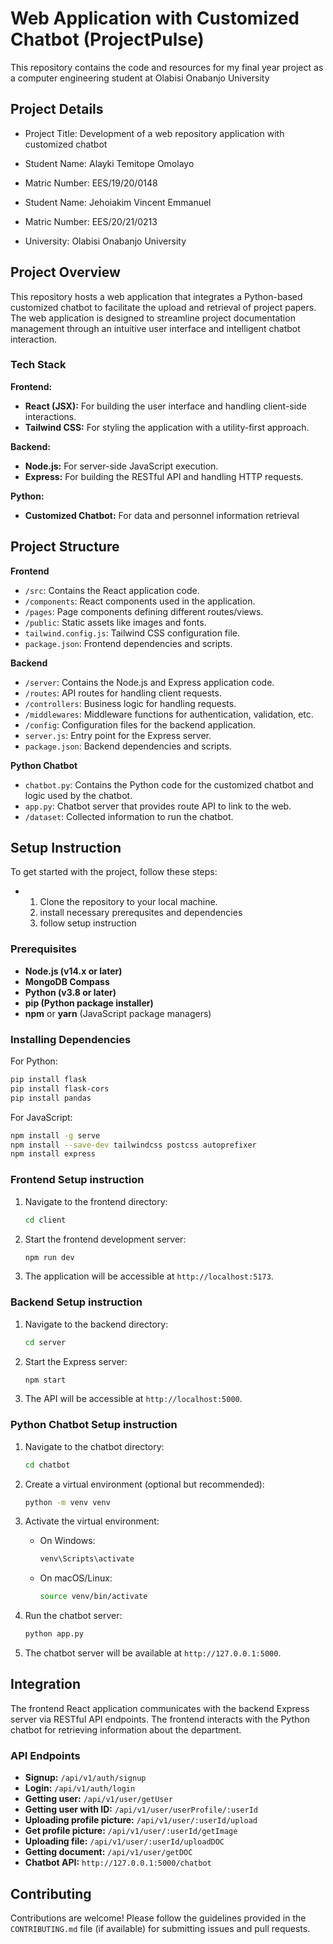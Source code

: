 # Web Application with Customized Chatbot (ProjectPulse)

This repository contains the code and resources for my final year project as a computer engineering student at Olabisi Onabanjo University

## Project Details
- Project Title: Development of a web repository application with customized chatbot
- Student Name: Alayki Temitope Omolayo
- Matric Number: EES/19/20/0148
  
- Student Name: Jehoiakim Vincent Emmanuel
- Matric Number: EES/20/21/0213
- University: Olabisi Onabanjo University


## Project Overview

This repository hosts a web application that integrates a Python-based customized chatbot to facilitate the upload and retrieval of project papers. The web application is designed to streamline project documentation management through an intuitive user interface and intelligent chatbot interaction.

### Tech Stack

**Frontend:**
- **React (JSX):** For building the user interface and handling client-side interactions.
- **Tailwind CSS:** For styling the application with a utility-first approach.

**Backend:**
- **Node.js:** For server-side JavaScript execution.
- **Express:** For building the RESTful API and handling HTTP requests.

**Python:**
- **Customized Chatbot:** For data and personnel information retrieval

## Project Structure

**Frontend**
- `/src`: Contains the React application code.
- `/components`: React components used in the application.
- `/pages`: Page components defining different routes/views.
- `/public`: Static assets like images and fonts.
- `tailwind.config.js`: Tailwind CSS configuration file.
- `package.json`: Frontend dependencies and scripts.

**Backend**
- `/server`: Contains the Node.js and Express application code.
- `/routes`: API routes for handling client requests.
- `/controllers`: Business logic for handling requests.
- `/middlewares`: Middleware functions for authentication, validation, etc.
- `/config`: Configuration files for the backend application.
- `server.js`: Entry point for the Express server.
- `package.json`: Backend dependencies and scripts.

**Python Chatbot**
- `chatbot.py`: Contains the Python code for the customized chatbot and logic used by the chatbot.
- `app.py`: Chatbot server that provides route API to link to the web.
- `/dataset`: Collected information to run the chatbot.

## Setup Instruction
To get started with the project, follow these steps:
- 1. Clone the repository to your local machine.
  2. install necessary prerequsites and dependencies
  3. follow setup instruction 

### Prerequisites

- **Node.js (v14.x or later)**
- **MongoDB Compass**
- **Python (v3.8 or later)**
- **pip (Python package installer)**
- **npm** or **yarn** (JavaScript package managers)

### Installing Dependencies

For Python:
```bash
pip install flask
pip install flask-cors
pip install pandas
```

For JavaScript:
```bash
npm install -g serve
npm install --save-dev tailwindcss postcss autoprefixer
npm install express
```

### Frontend Setup instruction

1. Navigate to the frontend directory:
    ```bash
    cd client
    ```

2. Start the frontend development server:
    ```bash
    npm run dev
    ```

3. The application will be accessible at `http://localhost:5173`.

### Backend Setup instruction

1. Navigate to the backend directory:
    ```bash
    cd server
    ```

2. Start the Express server:
    ```bash
    npm start
    ```

3. The API will be accessible at `http://localhost:5000`.

### Python Chatbot Setup instruction

1. Navigate to the chatbot directory:
    ```bash
    cd chatbot
    ```

2. Create a virtual environment (optional but recommended):
    ```bash
    python -m venv venv
    ```

3. Activate the virtual environment:
   - On Windows:
     ```bash
     venv\Scripts\activate
     ```
   - On macOS/Linux:
     ```bash
     source venv/bin/activate
     ```

4. Run the chatbot server:
    ```bash
    python app.py
    ```

5. The chatbot server will be available at `http://127.0.0.1:5000`.

## Integration

The frontend React application communicates with the backend Express server via RESTful API endpoints. The frontend interacts with the Python chatbot for retrieving  information about the department.

### API Endpoints

- **Signup:** `/api/v1/auth/signup`
- **Login:** `/api/v1/auth/login`
- **Getting user:** `/api/v1/user/getUser`
- **Getting user with ID:** `/api/v1/user/userProfile/:userId`
- **Uploading profile picture:** `/api/v1/user/:userId/upload`
- **Get profile picture:** `/api/v1/user/:userId/getImage`
- **Uploading file:** `/api/v1/user/:userId/uploadDOC`
- **Getting document:** `/api/v1/user/getDOC`
- **Chatbot API:** `http://127.0.0.1:5000/chatbot`

## Contributing

Contributions are welcome! Please follow the guidelines provided in the `CONTRIBUTING.md` file (if available) for submitting issues and pull requests.
